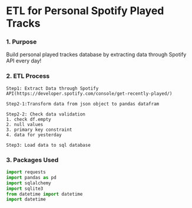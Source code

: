 # ETL for Personal Spotify Played Tracks


### 1. Purpose 
Build personal played trackes database by extracting data through Spotify API every day! 

### 2. ETL Process

```
Step1: Extract Data through Spotify API(https://developer.spotify.com/console/get-recently-played/)

Step2-1:Transform data from json object to pandas datafram

Step2-2: Check data validation
1. check df.empty
2. null values
3. primary key constraint
4. data for yesterday

Step3: Load data to sql database
```

### 3. Packages Used
```python
import requests
import pandas as pd 
import sqlalchemy
import sqlite3
from datetime import datetime
import datetime
```


